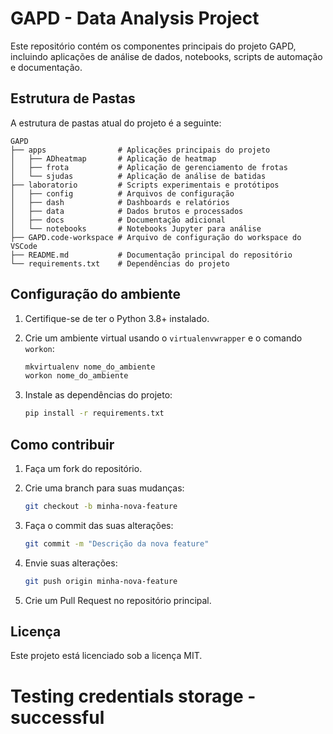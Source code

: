 # GAPD - Data Analysis Project

Este repositório contém os componentes principais do projeto GAPD, incluindo aplicações de análise de dados, notebooks, scripts de automação e documentação.

## Estrutura de Pastas

A estrutura de pastas atual do projeto é a seguinte:

```
GAPD
├── apps                # Aplicações principais do projeto
│   ├── ADheatmap       # Aplicação de heatmap
│   ├── frota           # Aplicação de gerenciamento de frotas
│   └── sjudas          # Aplicação de análise de batidas
├── laboratorio         # Scripts experimentais e protótipos
│   ├── config          # Arquivos de configuração
│   ├── dash            # Dashboards e relatórios
│   ├── data            # Dados brutos e processados
│   ├── docs            # Documentação adicional
│   └── notebooks       # Notebooks Jupyter para análise
├── GAPD.code-workspace # Arquivo de configuração do workspace do VSCode
├── README.md           # Documentação principal do repositório
└── requirements.txt    # Dependências do projeto
```

## Configuração do ambiente

1. Certifique-se de ter o Python 3.8+ instalado.

2. Crie um ambiente virtual usando o `virtualenvwrapper` e o comando `workon`:
   
   ```bash
   mkvirtualenv nome_do_ambiente
   workon nome_do_ambiente
   ```

3. Instale as dependências do projeto:
   
   ```bash
   pip install -r requirements.txt
   ```

## Como contribuir

1. Faça um fork do repositório.

2. Crie uma branch para suas mudanças:
   
   ```bash
   git checkout -b minha-nova-feature
   ```

3. Faça o commit das suas alterações:
   
   ```bash
   git commit -m "Descrição da nova feature"
   ```

4. Envie suas alterações:
   
   ```bash
   git push origin minha-nova-feature
   ```

5. Crie um Pull Request no repositório principal.

## Licença

Este projeto está licenciado sob a licença MIT.
# Testing credentials storage - successful
